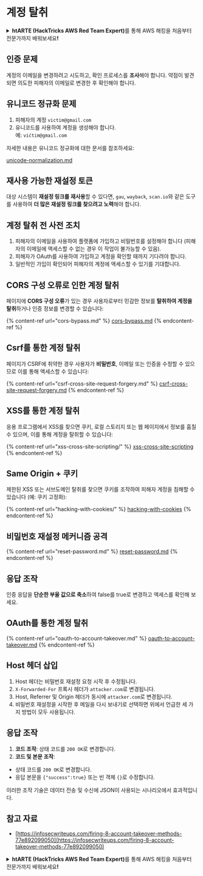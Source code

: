 # 계정 탈취

<details>

<summary><strong>htARTE (HackTricks AWS Red Team Expert)</strong>를 통해 AWS 해킹을 처음부터 전문가까지 배워보세요<strong>!</strong></summary>

HackTricks를 지원하는 다른 방법:

* **회사를 HackTricks에서 광고하거나 HackTricks를 PDF로 다운로드**하려면 [**SUBSCRIPTION PLANS**](https://github.com/sponsors/carlospolop)를 확인하세요!
* [**공식 PEASS & HackTricks 스웨그**](https://peass.creator-spring.com)를 얻으세요.
* 독점적인 [**NFT**](https://opensea.io/collection/the-peass-family) 컬렉션인 [**The PEASS Family**](https://opensea.io/collection/the-peass-family)를 발견하세요.
* 💬 [**Discord 그룹**](https://discord.gg/hRep4RUj7f) 또는 [**텔레그램 그룹**](https://t.me/peass)에 **참여**하거나 **Twitter** 🐦 [**@carlospolopm**](https://twitter.com/hacktricks_live)**를 팔로우**하세요.
* **HackTricks**와 **HackTricks Cloud** github 저장소에 **PR을 제출**하여 여러분의 해킹 기교를 공유하세요.

</details>

## **인증 문제**

계정의 이메일을 변경하려고 시도하고, 확인 프로세스를 **조사**해야 합니다. 약점이 발견되면 의도한 피해자의 이메일로 변경한 후 확인해야 합니다.

## **유니코드 정규화 문제**

1. 피해자의 계정 `victim@gmail.com`
2. 유니코드를 사용하여 계정을 생성해야 합니다.\
예: `vićtim@gmail.com`

자세한 내용은 유니코드 정규화에 대한 문서를 참조하세요:

[unicode-normalization.md](unicode-injection/unicode-normalization.md)

## **재사용 가능한 재설정 토큰**

대상 시스템이 **재설정 링크를 재사용**할 수 있다면, `gau`, `wayback`, `scan.io`와 같은 도구를 사용하여 **더 많은 재설정 링크를 찾으려고 노력**해야 합니다.

## **계정 탈취 전 사전 조치**

1. 피해자의 이메일을 사용하여 플랫폼에 가입하고 비밀번호를 설정해야 합니다 (피해자의 이메일에 액세스할 수 없는 경우 이 작업이 불가능할 수 있음).
2. 피해자가 OAuth를 사용하여 가입하고 계정을 확인할 때까지 기다려야 합니다.
3. 일반적인 가입이 확인되어 피해자의 계정에 액세스할 수 있기를 기대합니다.


## **CORS 구성 오류로 인한 계정 탈취**

페이지에 **CORS 구성 오류**가 있는 경우 사용자로부터 민감한 정보를 **탈취하여 계정을 탈취**하거나 인증 정보를 변경할 수 있습니다:

{% content-ref url="cors-bypass.md" %}
[cors-bypass.md](cors-bypass.md)
{% endcontent-ref %}

## **Csrf를 통한 계정 탈취**

페이지가 CSRF에 취약한 경우 사용자가 **비밀번호**, 이메일 또는 인증을 수정할 수 있으므로 이를 통해 액세스할 수 있습니다:

{% content-ref url="csrf-cross-site-request-forgery.md" %}
[csrf-cross-site-request-forgery.md](csrf-cross-site-request-forgery.md)
{% endcontent-ref %}

## **XSS를 통한 계정 탈취**

응용 프로그램에서 XSS를 찾으면 쿠키, 로컬 스토리지 또는 웹 페이지에서 정보를 훔칠 수 있으며, 이를 통해 계정을 탈취할 수 있습니다:

{% content-ref url="xss-cross-site-scripting/" %}
[xss-cross-site-scripting](xss-cross-site-scripting/)
{% endcontent-ref %}

## **Same Origin + 쿠키**

제한된 XSS 또는 서브도메인 탈취를 찾으면 쿠키를 조작하여 피해자 계정을 침해할 수 있습니다 (예: 쿠키 고정화):

{% content-ref url="hacking-with-cookies/" %}
[hacking-with-cookies](hacking-with-cookies/)
{% endcontent-ref %}

## **비밀번호 재설정 메커니즘 공격**

{% content-ref url="reset-password.md" %}
[reset-password.md](reset-password.md)
{% endcontent-ref %}

## **응답 조작**

인증 응답을 **단순한 부울 값으로 축소**하여 false를 true로 변경하고 액세스를 확인해 보세요.

## OAuth를 통한 계정 탈취

{% content-ref url="oauth-to-account-takeover.md" %}
[oauth-to-account-takeover.md](oauth-to-account-takeover.md)
{% endcontent-ref %}

## Host 헤더 삽입

1. Host 헤더는 비밀번호 재설정 요청 시작 후 수정됩니다.
2. `X-Forwarded-For` 프록시 헤더가 `attacker.com`로 변경됩니다.
3. Host, Referrer 및 Origin 헤더가 동시에 `attacker.com`로 변경됩니다.
4. 비밀번호 재설정을 시작한 후 메일을 다시 보내기로 선택하면 위에서 언급한 세 가지 방법이 모두 사용됩니다.

## 응답 조작

1. **코드 조작**: 상태 코드를 `200 OK`로 변경합니다.
2. **코드 및 본문 조작**:
- 상태 코드를 `200 OK`로 변경합니다.
- 응답 본문을 `{"success":true}` 또는 빈 객체 `{}`로 수정합니다.

이러한 조작 기술은 데이터 전송 및 수신에 JSON이 사용되는 시나리오에서 효과적입니다.


## 참고 자료

* [https://infosecwriteups.com/firing-8-account-takeover-methods-77e892099050](https://infosecwriteups.com/firing-8-account-takeover-methods-77e892099050)

<details>

<summary><strong>htARTE (HackTricks AWS Red Team Expert)</strong>를 통해 AWS 해킹을 처음부터 전문가까지 배워보세요<strong>!</strong></summary>

HackTricks를 지원하는 다른 방법:

* **회사를 HackTricks에서 광고하거나 HackTricks를 PDF로 다운로드**하려면 [**SUBSCRIPTION PLANS**](https://github.com/sponsors/carlospolop)를 확인하세요!
* [**공식 PEASS & HackTricks 스웨그**](https://peass.creator-spring.com)를 얻으세요.
* 독점적인 [**NFT**](https://opensea.io/collection/the-peass-family) 컬렉션인 [**The PEASS Family**](https://opensea.io/collection/the-peass-family)를 발견하세요.
* 💬 [**Discord 그룹**](https://discord.gg/hRep4RUj7f) 또는 [**텔레그램 그룹**](https://t.me/peass)에 **참여**하거나 **Twitter** 🐦 [**@carlospolopm**](https://twitter.com/hacktricks_live)**를 팔로우**하세요.
* **HackTricks**와 **HackTricks Cloud** github 저장소에 **PR을 제출**하여 여러분의 해킹 기교를 공유하세요.

</details>
